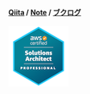 #### <a href="https://qiita.com/tippy" target="_blank">Qiita</a> / <a href="https://note.com/tippy3" target="_blank">Note</a> / <a href="https://booklog.jp/users/tippy3" target="_blank">ブクログ</a>

![aws-certified-solutions-architect-professional](./images/aws-certified-solutions-architect-professional.png)
